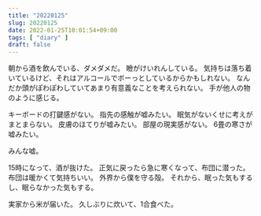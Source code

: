 ```yaml
---
title: "20220125"
slug: 20220125
date: 2022-01-25T10:01:54+09:00
tags: [ "diary" ]
draft: false
---
```


朝から酒を飲んでいる、ダメダメだ。
瞼がけいれんしている。
気持ちは落ち着いているけど、それはアルコールでボーっとしているからかもしれない。
なんだか頭がぽわぽわしていてあまり有意義なことを考えられない。
手が他人の物のように感じる。

キーボードの打鍵感がない。
指先の感触が嘘みたい。
眠気がないくせに考えがまとまらない。
皮膚のほてりが嘘みたい。
部屋の現実感がない。
6畳の寒さが嘘みたい。

みんな嘘。

15時になって、酒が抜けた。
正気に戻ったら急に寒くなって、布団に潜った。
布団は暖かくて気持ちいい。
外界から僕を守る殻。
それから、眠った気もするし、眠らなかった気もする。

実家から米が届いた。
久しぶりに炊いて、1合食べた。